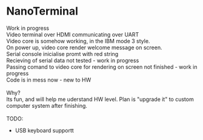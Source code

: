 # NanoTerminal
Work in progress</br>
Video terminal over HDMI communicating over UART</br>
Video core is somehow working, in the IBM mode 3 style.</br>
On power up, video core render welcome message on screen.</br>
Serial console inicialise promt with red string</br>
Recieving of serial data not tested - work in progress</br>
Passing comand to video core for rendering on screen not finished - work in progress</br>
Code is in mess now - new to HW</br></br>
Why?</br>
Its fun, and will help me uderstand HW level. Plan is "upgrade it" to custom computer system after finishing.</br></br>
TODO:
<ul>
<li>USB keyboard supportt</li>
</ul>
</br>
